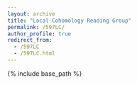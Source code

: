 ```yaml
---
layout: archive
title: "Local Cohomology Reading Group"
permalink: /597LC/
author_profile: true
redirect_from:
  - /597LC
  - /597LC.html
---
```

{% include base_path %}
